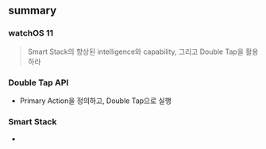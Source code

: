 ## summary

### watchOS 11
> Smart Stack의 향상된 intelligence와 capability, 그리고 Double Tap을 활용하라

### Double Tap API
- Primary Action을 정의하고, Double Tap으로 실행

### Smart Stack
- 
